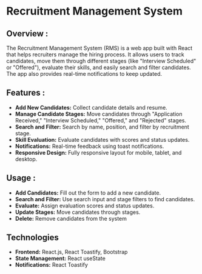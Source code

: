  # Recruitment Management System

## Overview :

The Recruitment Management System (RMS) is a web app built with React that helps recruiters manage the hiring process. It allows users to track candidates, move them through different stages (like "Interview Scheduled" or "Offered"), evaluate their skills, and easily search and filter candidates. The app also provides real-time notifications to keep updated.

## Features :

- **Add New Candidates:** Collect candidate details and resume.
- **Manage Candidate Stages:** Move candidates through "Application Received," "Interview Scheduled," "Offered," and "Rejected" stages.
- **Search and Filter:** Search by name, position, and filter by recruitment stage.
- **Skill Evaluation:** Evaluate candidates with scores and status updates.
- **Notifications:** Real-time feedback using toast notifications.
- **Responsive Design:** Fully responsive layout for mobile, tablet, and desktop.

## Usage :

- **Add Candidates:** Fill out the form to add a new candidate.
- **Search and Filter:** Use search input and stage filters to find candidates.
- **Evaluate:** Assign evaluation scores and status updates.
- **Update Stages:** Move candidates through stages.
- **Delete:** Remove candidates from the system

## Technologies
- **Frontend:** React.js, React Toastify, Bootstrap
 - **State Management:** React useState
 - **Notifications:** React Toastify